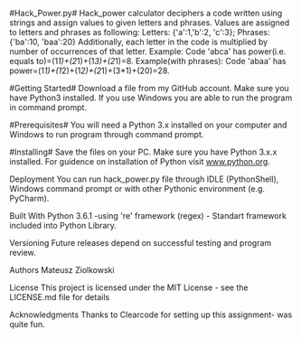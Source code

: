 #Hack_Power.py#
    Hack_power calculator deciphers a code written using strings and assign values
    to given letters and phrases. Values are assigned to letters and phrases as following:
    Letters: {'a':1,'b':2, 'c':3}; Phrases: {'ba':10, 'baa':20}
    Additionally, each letter in the code is multiplied by number of occurrences of that letter.
    Example: Code 'abca' has power(i.e. equals to)=(1*1)+(2*1)+(1*3)+(2*1)=8.
    Example(with phrases): Code 'abaa' has power=(1*1)+(1*2)+(1*2)+(2*1)+(3*1)+(20)=28.

#Getting Started#
    Download a file from my GitHub account. Make sure you have Python3 installed. If you use Windows you are able to
    run the program in command prompt.

#Prerequisites#
    You will need a Python 3.x installed on your computer and Windows to run program through command prompt.

#Installing#
    Save the files on your PC. Make sure you have Python 3.x.x installed. For guidence on installation of Python
    visit www.python.org.

Deployment
    You can run hack_power.py file through IDLE (PythonShell),
    Windows command prompt or with other Pythonic environment (e.g. PyCharm).

Built With
    Python 3.6.1
        -using 're' framework (regex) - Standart framework included into Python Library.

Versioning
    Future releases depend on successful testing and program review.

Authors
    Mateusz Ziolkowski

License
    This project is licensed under the MIT License - see the LICENSE.md file for details

Acknowledgments
    Thanks to Clearcode for setting up this assignment- was quite fun.
